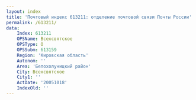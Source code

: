 ```yaml
---
layout: index
title: 'Почтовый индекс 613211: отделение почтовой связи Почты России'
permalink: /613211/
data:
    Index: 613211
    OPSName: Всехсвятское
    OPSType: О
    OPSSubm: 613159
    Region: 'Кировская область'
    Autonom: ''
    Area: 'Белохолуницкий район'
    City: Всехсвятское
    City1: ''
    ActDate: '20051018'
    IndexOld: ''
---
```

